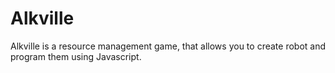 # Alkville
Alkville is a resource management game, that allows you to create robot and program them using Javascript.
